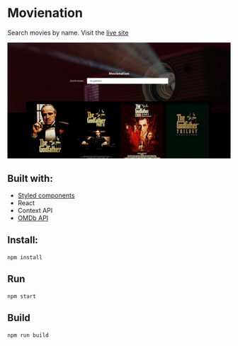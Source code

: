 # Movienation

Search movies by name. Visit the [live site](movienation.netlify.app)

![Home Image](https://github.com/leanug/movienation/blob/main/src/assets/images/screenshot.png)

## Built with:

- [Styled components](https://www.styled-components.com/)
- React
- Context API
- [OMDb API](https://www.omdbapi.com/)

## Install:

	npm install

## Run

	npm start

## Build

	npm run build